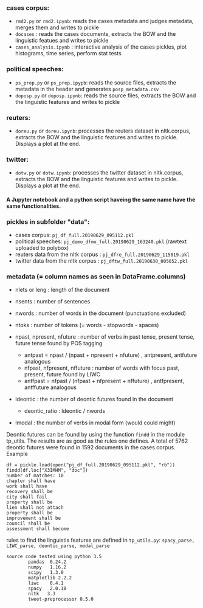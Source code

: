 
### cases corpus:
* ```rmd2.py``` or ```rmd2.ipynb```: reads the cases metadata and judges metadata, merges them and writes to pickle
* ```docases``` : reads the cases documents, extracts the BOW and the linguistic featues and writes to pickle
* ```cases_analysis.ipynb``` : interactive analysis of the cases pickles, plot histograms, time series, perform stat tests


### political speeches:
* ```ps_prep.py``` or ```ps_prep.ipypb```: reads the source files, extracts the metadata in the header and generates ```posp_metadata.csv```
* ```doposp.py``` or ```doposp.ipynb```: reads the source files, extracts the BOW and the linguistic features and writes to pickle




### reuters:
* ```doreu.py``` or ```doreu.ipynb```: processes the reuters dataset in nltk.corpus, extracts the BOW and the linguistic features and writes to pickle. Displays a plot at the end.



### twitter:
* ```dotw.py``` or ```dotw.ipynb```: processes the twitter dataset in nltk.corpus, extracts the BOW and the linguistic features and writes to pickle. Displays a plot at the end.

#### A Jupyter notebook and a python script haveing the same name have the same functionalities.

### pickles in subfolder "data": 
* cases corpus:			```pj_df_full.20190629_095112.pkl```
* political speeches:		```pj_demo_dfmo_full.20190629_163240.pkl```	(rawtext uploaded to polybox)
* reuters data from the nltk corpus : ```pj_dfre_full.20190629_115819.pkl```
* twitter data from the nltk corpus : ```pj_dftw_full.20190630_005652.pkl```

### metadata (= column names as seen in DataFrame.columns)
* nlets or leng : length of the document 
* nsents : number of sentences
* nwords : number of words in the document (punctuations excluded)
* ntoks : number of tokens (= words - stopwords - spaces)

* npast, npresent, nfuture : number of verbs in past tense, present tense, future tense found by POS tagging
   - antpast = npast / (npast + npresent + nfuture)  , antpresent, antfuture analogous
   - nfpast, nfpresent, nffuture : number of words with focus past, present, future found by LIWC
   - antfpast = nfpast / (nfpast + nfpresent + nffuture)  , antfpresent, antffuture analogous

* ldeontic : the number of deontic futures found in the document
  - deontic_ratio : ldeontic / nwords

* lmodal : the number of verbs in modal form (would could might)

Deontic futures can be found by using the function ```findd``` in the module tp_utils.
The results are as good as the rules one defines.
A total of 5762 deontic futures were found in 1592 documents in the cases corpus.
<br>
Example

```
df = pickle.load(open("pj_df_full.20190629_095112.pkl", "rb"))
findd(df.loc["X3IMHM", "doc"])
number of matches: 10
chapter shall have
work shall have
recovery shall be
city shall fail
property shall be
lien shall not attach
property shall be
improvement shall be
council shall be
assessment shall become
```

rules to find the linguistis features are defined in ```tp_utils.py```: ```spacy_parse, LIWC_parse, deontic_parse, modal_parse```

```
source code tested using python 3.5
        pandas	0.24.2
		numpy   1.16.2
		scipy   1.3.0
		matplotlib 2.2.2
		liwc    0.4.1
		spacy   2.0.18
		nltk   3.3
		tweet-preprocessor 0.5.0
````

